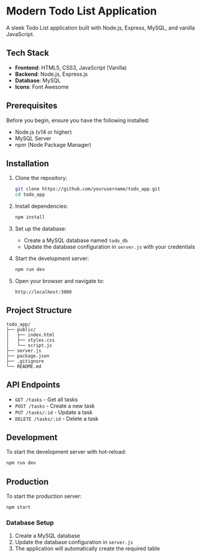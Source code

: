# Modern Todo List Application

A sleek Todo List application built with Node.js, Express, MySQL, and vanilla JavaScript. 


## Tech Stack

- **Frontend**: HTML5, CSS3, JavaScript (Vanilla)
- **Backend**: Node.js, Express.js
- **Database**: MySQL
- **Icons**: Font Awesome

## Prerequisites

Before you begin, ensure you have the following installed:
- Node.js (v14 or higher)
- MySQL Server
- npm (Node Package Manager)

## Installation

1. Clone the repository:
   ```bash
   git clone https://github.com/yourusername/todo_app.git
   cd todo_app
   ```

2. Install dependencies:
   ```bash
   npm install
   ```

3. Set up the database:
   - Create a MySQL database named `todo_db`
   - Update the database configuration in `server.js` with your credentials

4. Start the development server:
   ```bash
   npm run dev
   ```

5. Open your browser and navigate to:
   ```
   http://localhost:3000
   ```

## Project Structure

```
todo_app/
├── public/
│   ├── index.html
│   ├── styles.css
│   └── script.js
├── server.js
├── package.json
├── .gitignore
└── README.md
```

## API Endpoints

- `GET /tasks` - Get all tasks
- `POST /tasks` - Create a new task
- `PUT /tasks/:id` - Update a task
- `DELETE /tasks/:id` - Delete a task

## Development

To start the development server with hot-reload:
```bash
npm run dev
```

## Production

To start the production server:
```bash
npm start
```

### Database Setup

1. Create a MySQL database
2. Update the database configuration in `server.js`
3. The application will automatically create the required table

